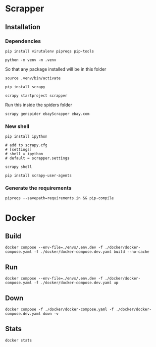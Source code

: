 # Scrapper

## Installation

### Dependencies

```shell
pip install virutalenv pipreqs pip-tools
```

```shell
python -m venv -m .venv

```

So that any package installed will be in this folder

```shell
source .venv/bin/activate
```

```shell
pip install scrapy
```

```shell
scrapy startproject scrapper
```

Run this inside the spiders folder

```shell
scrapy genspider ebayScrapper ebay.com
```

### New shell

```shell
pip install ipython

# add to scrapy.cfg
# [settings]
# shell = ipython
# default = scrapper.settings

scrapy shell
```

```shell
pip install scrapy-user-agents
```

### Generate the requirements

```shell
pipreqs --savepath=requirements.in && pip-compile
```

# Docker

## Build

```shell
docker compose --env-file=./envs/.env.dev -f ./docker/docker-compose.yaml -f ./docker/docker-compose.dev.yaml build --no-cache
```

## Run

```shell
docker compose --env-file=./envs/.env.dev -f ./docker/docker-compose.yaml -f ./docker/docker-compose.dev.yaml up
```

## Down

```shell
docker compose -f ./docker/docker-compose.yaml -f ./docker/docker-compose.dev.yaml down -v

```

## Stats

```shell
docker stats
```
